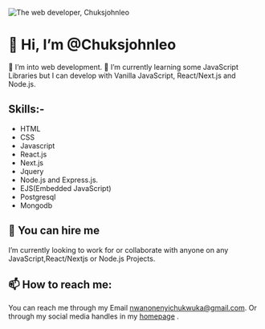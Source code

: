 ![The web developer, Chuksjohnleo](https://chuksjohnleo.github.io/images/logo.png)
# 👋 Hi, I’m @Chuksjohnleo
   👀 I’m into web development.
   🌱 I’m currently learning some
   JavaScript Libraries but I can develop with
    Vanilla JavaScript, React/Next.js and Node.js.
## Skills:-
* HTML 
* CSS
* Javascript 
* React.js
* Next.js
* Jquery 
* Node.js and Express.js.
* EJS(Embedded JavaScript)
* Postgresql 
* Mongodb


## 💞️ You can hire me
I’m currently looking to work 
for or collaborate with anyone 
on any JavaScript,React/Nextjs or 
Node.js Projects.

## 📫 How to reach me:

You can reach me through my Email
nwanonenyichukwuka@gmail.com.
Or through my social media handles
in my [homepage](https://chuksjohnleo.github.io) .
